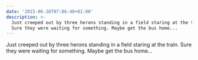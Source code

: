 ```yaml
---
date: '2015-06-26T07:06:48+01:00'
description: >-
  Just creeped out by three herons standing in a field staring at the train.
  Sure they were waiting for something. Maybe get the bus home...
---
```

Just creeped out by three herons standing in a field staring at the train. Sure they were waiting for something. Maybe get the bus home...
